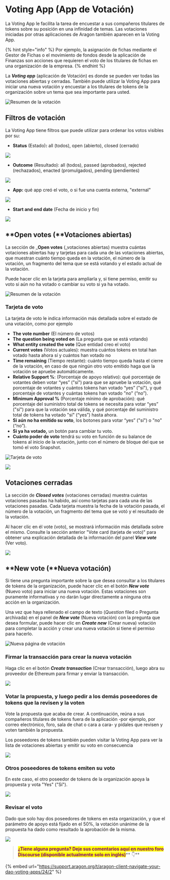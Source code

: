 # Voting App (App de Votación)

La Voting App le facilita la tarea de encuestar a sus compañeros titulares de tokens sobre su posición en una infinidad de temas. Las votaciones iniciadas por otras aplicaciones de Aragon también aparecen en la Voting App.

{% hint style="info" %}
Por ejemplo, la asignación de fichas mediante el Gestor de Fichas o el movimiento de fondos desde la aplicación de Finanzas son acciones que requieren el voto de los titulares de fichas en una organización de la empresa.
{% endhint %}

La _**Voting app**_ (aplicación de Votación) es donde se pueden ver todas las votaciones abiertas y cerradas. También puede utilizar la Voting App para iniciar una nueva votación y encuestar a los titulares de tokens de la organización sobre un tema que sea importante para usted.

![Resumen de la votación](https://d33v4339jhl8k0.cloudfront.net/docs/assets/5c98a4fe0428633d2cf3fcf7/images/5d8a573e2c7d3a7e9ae18ff0/file-diNRwkpZ5S.png)

## Filtros de votación

La Voting App tiene filtros que puede utilizar para ordenar los votos visibles por su:

* **Status** (Estado)**:** all (todos), open (abierto), closed (cerrado)

![](https://d33v4339jhl8k0.cloudfront.net/docs/assets/5c98a4fe0428633d2cf3fcf7/images/5d8a56cb04286364bc8f801e/file-NUOi75e3Z9.png)

* **Outcome** (Resultado): all (todos), passed (aprobados), rejected (rechazados), enacted (promulgados), pending (pendientes)

![](https://d33v4339jhl8k0.cloudfront.net/docs/assets/5c98a4fe0428633d2cf3fcf7/images/5d8a56da2c7d3a7e9ae18fe7/file-YwgPhS2yB2.png)

* **App:** qué app creó el voto, o si fue una cuenta externa, "external"

![](https://d33v4339jhl8k0.cloudfront.net/docs/assets/5c98a4fe0428633d2cf3fcf7/images/5d8a56e02c7d3a7e9ae18fe8/file-dppwlwO9hJ.png)

* **Start and end date** (Fecha de inicio y fin)

![](https://d33v4339jhl8k0.cloudfront.net/docs/assets/5c98a4fe0428633d2cf3fcf7/images/5d8a56e62c7d3a7e9ae18fe9/file-IP6ZFN5oJr.png)

## **Open votes (**Votaciones abiertas)

La sección de _**Open votes** (_votaciones abiertas) muestra cuántas votaciones abiertas hay y tarjetas para cada una de las votaciones abiertas, que muestran cuánto tiempo queda en la votación, el número de la votación, un fragmento del tema que se está votando y el estado actual de la votación.

Puede hacer clic en la tarjeta para ampliarla y, si tiene permiso, emitir su voto si aún no ha votado o cambiar su voto si ya ha votado.

![Resumen de la votación](https://d33v4339jhl8k0.cloudfront.net/docs/assets/5c98a4fe0428633d2cf3fcf7/images/5d8a573e2c7d3a7e9ae18ff0/file-diNRwkpZ5S.png)

### Tarjeta de voto

La tarjeta de voto le indica información más detallada sobre el estado de una votación, como por ejemplo

* **The vote number** (El número de votos)
* **The question being voted on** (La pregunta que se está votando)
* **What entity created the vote** (Que entidad creo el voto)
* **Current votes** (Votos actuales): muestra cuántos tokens en total han votado hasta ahora sí y cuántos han votado no
* **Time remaining** (Tiempo restante): cuánto tiempo queda hasta el cierre de la votación, en caso de que ningún otro voto emitido haga que la votación se apruebe automáticamente.
* **Relative Support %**: (Porcentaje de apoyo relativo): qué porcentaje de votantes deben votar “yes” ("sí") para que se apruebe la votación, qué porcentaje de votantes y cuántos tokens han votado “yes” ("sí"), y qué porcentaje de votantes y cuántas tokens han votado "no" (“no”).&#x20;
* **Minimum Approval %** (Porcentaje mínimo de aprobación): qué porcentaje del suministro total de tokens se necesita para votar “yes” ("sí") para que la votación sea válida, y qué porcentaje del suministro total de tokens ha votado "sí" (“yes”) hasta ahora.
* **Si aún no ha emitido su voto**, los botones para votar “yes” ("sí") o "no" (“no”).
* **Si ya ha votado,** un botón para cambiar tu voto.
* **Cuánto poder de voto** tendrá su voto en función de su balance de tokens al inicio de la votación, junto con el número de bloque del que se tomó el voto Snapshot.

![Tarjeta de voto](https://d33v4339jhl8k0.cloudfront.net/docs/assets/5c98a4fe0428633d2cf3fcf7/images/5d8a574c2c7d3a7e9ae18ff1/file-JwWUOOLDXB.png)

![](https://d33v4339jhl8k0.cloudfront.net/docs/assets/5c98a4fe0428633d2cf3fcf7/images/5d8a57652c7d3a7e9ae18ff4/file-o96YChd3ub.png)

## Votaciones cerradas

La sección de _**Closed votes**_ (votaciones cerradas) muestra cuántas votaciones pasadas ha habido, así como tarjetas para cada una de las votaciones pasadas. Cada tarjeta muestra la fecha de la votación pasada, el número de la votación, un fragmento del tema que se votó y el resultado de la votación.

Al hacer clic en él vote (voto), se mostrará información más detallada sobre el mismo. Consulte la sección anterior "Vote card (tarjeta de voto)" para obtener una explicación detallada de la información del panel _**View vote**_ (Ver voto).

![](https://d33v4339jhl8k0.cloudfront.net/docs/assets/5c98a4fe0428633d2cf3fcf7/images/5d8a575c2c7d3a7e9ae18ff3/file-YlNlgwRl6E.png)

## **New vote (**Nueva votación)

Si tiene una pregunta importante sobre la que desea consultar a los titulares de tokens de la organización, puede hacer clic en el botón _**New vote**_ (Nuevo voto) para iniciar una nueva votación. Estas votaciones son puramente informativas y no darán lugar directamente a ninguna otra acción en la organización.&#x20;

Una vez que haya rellenado el campo de texto (_Question_ filed o Pregunta archivada) en el panel de _**New vote**_ (Nueva votación) con la pregunta que desea formular, puede hacer clic en _**Create new**_ (Crear nueva) votación para completar la acción y crear una nueva votación si tiene el permiso para hacerlo.

![Nueva página de votación](https://d33v4339jhl8k0.cloudfront.net/docs/assets/5c98a4fe0428633d2cf3fcf7/images/5d8a577204286364bc8f802d/file-hZgRtJkFVR.png)

### Firmar la transacción para crear la nueva votación

Haga clic en el botón _**Create transaction**_ (Crear transacción), luego abra su proveedor de Ethereum para firmar y enviar la transacción.

![](https://lh3.googleusercontent.com/O5QcU0EU\_reAFPh\_8pzobCu0AYJWoGhvjIrrz6Af1WFBAwzFQQ3B66NOBBaDyvqJvGoWURJEGsHGoSzBCRHuWNNygEz3CuF6gNjTCwFcbB97L9SSq2HMW-0-PNupChit8QgiHkwK)

### Votar la propuesta, y luego pedir a los demás poseedores de tokens que la revisen y la voten

Vote la propuesta que acaba de crear. A continuación, reúna a sus compañeros titulares de tokens fuera de la aplicación -por ejemplo, por correo electrónico, foro, sala de chat o cara a cara- y pídales que revisen y voten también la propuesta.&#x20;

Los poseedores de tokens también pueden visitar la Voting App para ver la lista de votaciones abiertas y emitir su voto en consecuencia

![](https://lh4.googleusercontent.com/nGpEfIkINa6svbhzITg-ZhsXnzEsEHxI7OUYp9grFJ\_toT1Hm7nogTkyEExVnPZWMtk6EJYZNJp4Wi6E8kbOZJkgyPL\_7HyfW33fiZQMC-LLIrfN\_ydb66t7hQ6oT2SKrZAXo4gp)

### Otros poseedores de tokens emiten su voto

En este caso, el otro poseedor de tokens de la organización apoya la propuesta y vota "Yes" ("Sí").

![](https://lh6.googleusercontent.com/qN1tTOiEi3GpMz5ylg\_eb47CxUEKZdHzNCYqChg3HJOaJXoYiTK-0ulOhaTljuOoosj6Eon8f9gDbotCO0jEh5989fSZpmtsbZ9jJfrxgtx5lSJVM8\_BYoYWfdw8AyIoTqh11d6o)

### Revisar el voto

Dado que solo hay dos poseedores de tokens en esta organización, y que el parámetro de apoyo está fijado en el 50%, la votación unánime de la propuesta ha dado como resultado la aprobación de la misma.

![](https://lh5.googleusercontent.com/s3ZFomLX49IX0uwO-cQESFA6b2TtIWoFm2yF6E\_i5EbRAW-wBkYSUwqBnAAH70Sq\_AAvoElR7s0\_R5\_kQcTxzXgro3bs\_dscBn4NfZlYvY9GpzPQs6acQbt0gul29-OO6lL28DWU)

> <mark style="color:purple;">**¿Tiene alguna pregunta? Deje sus comentarios aquí en nuestro foro Discourse (disponible actualmente solo en inglés)**</mark>** 👇**

{% embed url="https://support.aragon.org/t/aragon-client-navigate-your-dao-voting-apps/24/2" %}
